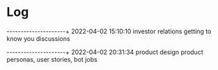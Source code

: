 Log
====

---------------------+
2022-04-02 15:10:10
investor relations
getting to know you discussions

---------------------+
2022-04-02 20:31:34
product design
product personas, user stories, bot jobs
